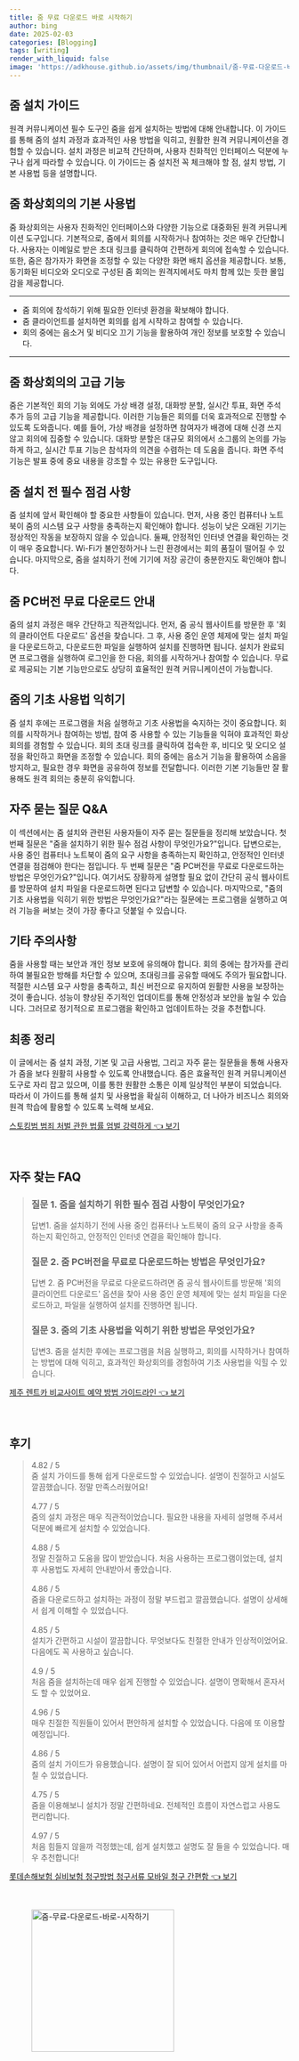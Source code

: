 ```yaml
---
title: 줌 무료 다운로드 바로 시작하기
author: bing
date: 2025-02-03
categories: [Blogging]
tags: [writing]
render_with_liquid: false
image: 'https://adkhouse.github.io/assets/img/thumbnail/줌-무료-다운로드-바로-시작하기.webp'
---
```



<h2 id='줌설치가이드'>줌 설치 가이드</h2>

<p>원격 커뮤니케이션 필수 도구인 줌을 쉽게 설치하는 방법에 대해 안내합니다. 이 가이드를 통해 줌의 설치 과정과 효과적인 사용 방법을 익히고, 원활한 원격 커뮤니케이션을 경험할 수 있습니다. 설치 과정은 비교적 간단하며, 사용자 친화적인 인터페이스 덕분에 누구나 쉽게 따라할 수 있습니다. 이 가이드는 줌 설치전 꼭 체크해야 할 점, 설치 방법, 기본 사용법 등을 설명합니다.</p>

<h2 id='줌화상회의기본사용법'>줌 화상회의의 기본 사용법</h2>

<p>줌 화상회의는 사용자 친화적인 인터페이스와 다양한 기능으로 대중화된 원격 커뮤니케이션 도구입니다. 기본적으로, 줌에서 회의를 시작하거나 참여하는 것은 매우 간단합니다. 사용자는 이메일로 받은 초대 링크를 클릭하여 간편하게 회의에 접속할 수 있습니다. 또한, 줌은 참가자가 화면을 조정할 수 있는 다양한 화면 배치 옵션을 제공합니다. 보통, 동기화된 비디오와 오디오로 구성된 줌 회의는 원격지에서도 마치 함께 있는 듯한 몰입감을 제공합니다.</p>

<hr />

<ul>
    <li>줌 회의에 참석하기 위해 필요한 인터넷 환경을 확보해야 합니다.</li>
    <li>줌 클라이언트를 설치하면 회의를 쉽게 시작하고 참여할 수 있습니다.</li>
    <li>회의 중에는 음소거 및 비디오 끄기 기능을 활용하여 개인 정보를 보호할 수 있습니다.</li>
</ul>

<hr />

<h2 id='줌화상회의고급기능'>줌 화상회의의 고급 기능</h2>

<p>줌은 기본적인 회의 기능 외에도 가상 배경 설정, 대화방 분할, 실시간 투표, 화면 주석 추가 등의 고급 기능을 제공합니다. 이러한 기능들은 회의를 더욱 효과적으로 진행할 수 있도록 도와줍니다. 예를 들어, 가상 배경을 설정하면 참여자가 배경에 대해 신경 쓰지 않고 회의에 집중할 수 있습니다. 대화방 분할은 대규모 회의에서 소그룹의 논의를 가능하게 하고, 실시간 투표 기능은 참석자의 의견을 수렴하는 데 도움을 줍니다. 화면 주석 기능은 발표 중에 중요 내용을 강조할 수 있는 유용한 도구입니다.</p>

<h2 id='줌설치전필수점검사항'>줌 설치 전 필수 점검 사항</h2>

<p>줌 설치에 앞서 확인해야 할 중요한 사항들이 있습니다. 먼저, 사용 중인 컴퓨터나 노트북이 줌의 시스템 요구 사항을 충족하는지 확인해야 합니다. 성능이 낮은 오래된 기기는 정상적인 작동을 보장하지 않을 수 있습니다. 둘째, 안정적인 인터넷 연결을 확인하는 것이 매우 중요합니다. Wi-Fi가 불안정하거나 느린 환경에서는 회의 품질이 떨어질 수 있습니다. 마지막으로, 줌을 설치하기 전에 기기에 저장 공간이 충분한지도 확인해야 합니다.</p>

<h2 id='줌pc버전무료다운로드안내'>줌 PC버전 무료 다운로드 안내</h2>

<p>줌의 설치 과정은 매우 간단하고 직관적입니다. 먼저, 줌 공식 웹사이트를 방문한 후 '회의 클라이언트 다운로드' 옵션을 찾습니다. 그 후, 사용 중인 운영 체제에 맞는 설치 파일을 다운로드하고, 다운로드한 파일을 실행하여 설치를 진행하면 됩니다. 설치가 완료되면 프로그램을 실행하여 로그인을 한 다음, 회의를 시작하거나 참여할 수 있습니다. 무료로 제공되는 기본 기능만으로도 상당히 효율적인 원격 커뮤니케이션이 가능합니다.</p>

<h2 id='줌기초사용법익히기'>줌의 기초 사용법 익히기</h2>

<p>줌 설치 후에는 프로그램을 처음 실행하고 기초 사용법을 숙지하는 것이 중요합니다. 회의를 시작하거나 참여하는 방법, 참여 중 사용할 수 있는 기능들을 익혀야 효과적인 화상회의를 경험할 수 있습니다. 회의 초대 링크를 클릭하여 접속한 후, 비디오 및 오디오 설정을 확인하고 화면을 조정할 수 있습니다. 회의 중에는 음소거 기능을 활용하여 소음을 방지하고, 필요한 경우 화면을 공유하여 정보를 전달합니다. 이러한 기본 기능들만 잘 활용해도 원격 회의는 충분히 유익합니다.</p>

<h2 id='자주묻는질문'>자주 묻는 질문 Q&A</h2>

<p>이 섹션에서는 줌 설치와 관련된 사용자들이 자주 묻는 질문들을 정리해 보았습니다. 첫 번째 질문은 "줌을 설치하기 위한 필수 점검 사항이 무엇인가요?"입니다. 답변으로는, 사용 중인 컴퓨터나 노트북이 줌의 요구 사항을 충족하는지 확인하고, 안정적인 인터넷 연결을 점검해야 한다는 점입니다. 두 번째 질문은 "줌 PC버전을 무료로 다운로드하는 방법은 무엇인가요?"입니다. 여기서도 장황하게 설명할 필요 없이 간단히 공식 웹사이트를 방문하여 설치 파일을 다운로드하면 된다고 답변할 수 있습니다. 마지막으로, "줌의 기초 사용법을 익히기 위한 방법은 무엇인가요?"라는 질문에는 프로그램을 실행하고 여러 기능을 써보는 것이 가장 좋다고 덧붙일 수 있습니다.</p>

<h2 id='기타'>기타 주의사항</h2>

<p>줌을 사용할 때는 보안과 개인 정보 보호에 유의해야 합니다. 회의 중에는 참가자를 관리하여 불필요한 방해를 차단할 수 있으며, 초대링크를 공유할 때에도 주의가 필요합니다. 적절한 시스템 요구 사항을 충족하고, 최신 버전으로 유지하여 원활한 사용을 보장하는 것이 좋습니다. 성능이 향상된 주기적인 업데이트를 통해 안정성과 보안을 높일 수 있습니다. 그러므로 정기적으로 프로그램을 확인하고 업데이트하는 것을 추천합니다.</p>

<h2 id='최종정리'>최종 정리</h2>

<p>이 글에서는 줌 설치 과정, 기본 및 고급 사용법, 그리고 자주 묻는 질문들을 통해 사용자가 줌을 보다 원활히 사용할 수 있도록 안내했습니다. 줌은 효율적인 원격 커뮤니케이션 도구로 자리 잡고 있으며, 이를 통한 원활한 소통은 이제 일상적인 부분이 되었습니다. 따라서 이 가이드를 통해 설치 및 사용법을 확실히 이해하고, 더 나아가 비즈니스 회의와 원격 학습에 활용할 수 있도록 노력해 보세요.</p>


<p><a class="click-button" title="스토킹범 범죄 처벌 관한 법률 엄벌 강력하게" href="https://adkhouse.github.io/posts/%EC%8A%A4%ED%86%A0%ED%82%B9%EB%B2%94-%EB%B2%94%EC%A3%84-%EC%B2%98%EB%B2%8C-%EA%B4%80%ED%95%9C-%EB%B2%95%EB%A5%A0-%EC%97%84%EB%B2%8C-%EA%B0%95%EB%A0%A5%ED%95%98%EA%B2%8C/" rel="dofollow">스토킹범 범죄 처벌 관한 법률 엄벌 강력하게 👈 보기</a></p><br>
<h2 id='자주_찾는_FAQ'>자주 찾는 FAQ</h2>
<div itemscope="" itemtype="https://schema.org/FAQPage"> 
<blockquote> 
<div itemscope="" itemprop="mainEntity" itemtype="https://schema.org/Question"> 
<h3 itemprop="name">질문 1. 줌을 설치하기 위한 필수 점검 사항이 무엇인가요?</h3> 
<div itemscope="" itemprop="acceptedAnswer" itemtype="https://schema.org/Answer"> 
<span itemprop="text"> 
<p>답변1. 줌을 설치하기 전에 사용 중인 컴퓨터나 노트북이 줌의 요구 사항을 충족하는지 확인하고, 안정적인 인터넷 연결을 확인해야 합니다.</p> 
</span> 
</div> 
</div> 

<div itemscope="" itemprop="mainEntity" itemtype="https://schema.org/Question"> 
<h3 itemprop="name">질문 2. 줌 PC버전을 무료로 다운로드하는 방법은 무엇인가요?</h3> 
<div itemscope="" itemprop="acceptedAnswer" itemtype="https://schema.org/Answer"> 
<span itemprop="text"> 
<p>답변 2. 줌 PC버전을 무료로 다운로드하려면 줌 공식 웹사이트를 방문해 '회의 클라이언트 다운로드' 옵션을 찾아 사용 중인 운영 체제에 맞는 설치 파일을 다운로드하고, 파일을 실행하여 설치를 진행하면 됩니다.</p> 
</span> 
</div> 
</div> 

<div itemscope="" itemprop="mainEntity" itemtype="https://schema.org/Question"> 
<h3 itemprop="name">질문 3. 줌의 기초 사용법을 익히기 위한 방법은 무엇인가요?</h3> 
<div itemscope="" itemprop="acceptedAnswer" itemtype="https://schema.org/Answer"> 
<span itemprop="text"> 
<p>답변3. 줌을 설치한 후에는 프로그램을 처음 실행하고, 회의를 시작하거나 참여하는 방법에 대해 익히고, 효과적인 화상회의를 경험하여 기초 사용법을 익힐 수 있습니다.</p> 
</span> 
</div> 
</div> 
</blockquote> 
</div>
<p><a class="click-button" title="제주 렌트카 비교사이트 예약 방법 가이드라인" href="https://adkhouse.github.io/posts/%EC%A0%9C%EC%A3%BC-%EB%A0%8C%ED%8A%B8%EC%B9%B4-%EB%B9%84%EA%B5%90%EC%82%AC%EC%9D%B4%ED%8A%B8-%EC%98%88%EC%95%BD-%EB%B0%A9%EB%B2%95-%EA%B0%80%EC%9D%B4%EB%93%9C%EB%9D%BC%EC%9D%B8/" rel="dofollow">제주 렌트카 비교사이트 예약 방법 가이드라인 👈 보기</a></p><br>
<h2 id='후기'>후기</h2>
<div itemscope itemtype="https://schema.org/Product">
  <blockquote>
  <div itemprop="review" itemscope itemtype="https://schema.org/Review">
      <div itemprop="reviewRating" itemscope itemtype="https://schema.org/Rating"> <span itemprop="ratingValue">4.82</span> / <span itemprop="bestRating">5</span> </div>
      <span itemprop="reviewBody">줌 설치 가이드를 통해 쉽게 다운로드할 수 있었습니다. 설명이 친절하고 시설도 깔끔했습니다. 정말 만족스러웠어요!</span>
  </div>
  <br>
  <div itemprop="review" itemscope itemtype="https://schema.org/Review">
      <div itemprop="reviewRating" itemscope itemtype="https://schema.org/Rating"> <span itemprop="ratingValue">4.77</span> / <span itemprop="bestRating">5</span> </div>
      <span itemprop="reviewBody">줌의 설치 과정은 매우 직관적이었습니다. 필요한 내용을 자세히 설명해 주셔서 덕분에 빠르게 설치할 수 있었습니다.</span>
  </div>
  <br>
  <div itemprop="review" itemscope itemtype="https://schema.org/Review">
      <div itemprop="reviewRating" itemscope itemtype="https://schema.org/Rating"> <span itemprop="ratingValue">4.88</span> / <span itemprop="bestRating">5</span> </div>
      <span itemprop="reviewBody">정말 친절하고 도움을 많이 받았습니다. 처음 사용하는 프로그램이었는데, 설치 후 사용법도 자세히 안내받아서 좋았습니다.</span>
  </div>
  <br>
  <div itemprop="review" itemscope itemtype="https://schema.org/Review">
      <div itemprop="reviewRating" itemscope itemtype="https://schema.org/Rating"> <span itemprop="ratingValue">4.86</span> / <span itemprop="bestRating">5</span> </div>
      <span itemprop="reviewBody">줌을 다운로드하고 설치하는 과정이 정말 부드럽고 깔끔했습니다. 설명이 상세해서 쉽게 이해할 수 있었습니다.</span>
  </div>
  <br>
  <div itemprop="review" itemscope itemtype="https://schema.org/Review">
      <div itemprop="reviewRating" itemscope itemtype="https://schema.org/Rating"> <span itemprop="ratingValue">4.85</span> / <span itemprop="bestRating">5</span> </div>
      <span itemprop="reviewBody">설치가 간편하고 시설이 깔끔합니다. 무엇보다도 친절한 안내가 인상적이었어요. 다음에도 꼭 사용하고 싶습니다.</span>
  </div>
  <br>
  <div itemprop="review" itemscope itemtype="https://schema.org/Review">
      <div itemprop="reviewRating" itemscope itemtype="https://schema.org/Rating"> <span itemprop="ratingValue">4.9</span> / <span itemprop="bestRating">5</span> </div>
      <span itemprop="reviewBody">처음 줌을 설치하는데 매우 쉽게 진행할 수 있었습니다. 설명이 명확해서 혼자서도 할 수 있었어요.</span>
  </div>
  <br>
  <div itemprop="review" itemscope itemtype="https://schema.org/Review">
      <div itemprop="reviewRating" itemscope itemtype="https://schema.org/Rating"> <span itemprop="ratingValue">4.96</span> / <span itemprop="bestRating">5</span> </div>
      <span itemprop="reviewBody">매우 친절한 직원들이 있어서 편안하게 설치할 수 있었습니다. 다음에 또 이용할 예정입니다.</span>
  </div>
  <br>
  <div itemprop="review" itemscope itemtype="https://schema.org/Review">
      <div itemprop="reviewRating" itemscope itemtype="https://schema.org/Rating"> <span itemprop="ratingValue">4.86</span> / <span itemprop="bestRating">5</span> </div>
      <span itemprop="reviewBody">줌의 설치 가이드가 유용했습니다. 설명이 잘 되어 있어서 어렵지 않게 설치를 마칠 수 있었습니다.</span>
  </div>
  <br>
  <div itemprop="review" itemscope itemtype="https://schema.org/Review">
      <div itemprop="reviewRating" itemscope itemtype="https://schema.org/Rating"> <span itemprop="ratingValue">4.75</span> / <span itemprop="bestRating">5</span> </div>
      <span itemprop="reviewBody">줌을 이용해보니 설치가 정말 간편하네요. 전체적인 흐름이 자연스럽고 사용도 편리합니다.</span>
  </div>
  <br>
  <div itemprop="review" itemscope itemtype="https://schema.org/Review">
      <div itemprop="reviewRating" itemscope itemtype="https://schema.org/Rating"> <span itemprop="ratingValue">4.97</span> / <span itemprop="bestRating">5</span> </div>
      <span itemprop="reviewBody">처음 힘들지 않을까 걱정했는데, 쉽게 설치했고 설명도 잘 들을 수 있었습니다. 매우 추천합니다!</span>
  </div>
  </blockquote>
</div>
<p><a class="click-button" title="롯데손해보험 실비보험 청구방법 청구서류 모바일 청구 간편함" href="https://adkhouse.github.io/posts/%EB%A1%AF%EB%8D%B0%EC%86%90%ED%95%B4%EB%B3%B4%ED%97%98-%EC%8B%A4%EB%B9%84%EB%B3%B4%ED%97%98-%EC%B2%AD%EA%B5%AC%EB%B0%A9%EB%B2%95-%EC%B2%AD%EA%B5%AC%EC%84%9C%EB%A5%98-%EB%AA%A8%EB%B0%94%EC%9D%BC-%EC%B2%AD%EA%B5%AC-%EA%B0%84%ED%8E%B8%ED%95%A8/" rel="dofollow">롯데손해보험 실비보험 청구방법 청구서류 모바일 청구 간편함 👈 보기</a></p><br>
<figure class="image"><img src="https://adkhouse.github.io/assets/img/thumbnail/줌-무료-다운로드-바로-시작하기.webp" alt="줌-무료-다운로드-바로-시작하기" width="256" height="256"></figure>